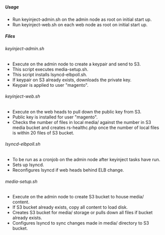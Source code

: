 ##### Usage
* Run keyinject-admin.sh on the admin node as root on initial start up.
* Run keyinject-web.sh on each web node as root on initial start up.

##### Files
###### keyinject-admin.sh
* Execute on the admin node to create a keypair and send to S3.
* This script executes media-setup.sh.
* This script installs lsyncd-elbpoll.sh.
* If keypair on S3 already exists, downloads the private key.
* Keypair is applied to user "magento".

###### keyinject-web.sh
* Execute on the web heads to pull down the public key from S3.
* Public key is installed for user "magento".
* Checks the number of files in local media/ against the number in S3 media bucket and creates rs-healthc.php once the number of local files is within 20 files of S3 bucket.

###### lsyncd-elbpoll.sh
* To be run as a cronjob on the admin node after keyinject tasks have run.
* Sets up lsyncd.
* Reconfigures lsyncd if web heads behind ELB change.

###### media-setup.sh
* Execute on the admin node to create S3 bucket to house media/ content.
* If S3 bucket already exists, copy all content to load disk.
* Creates S3 bucket for media/ storage or pulls down all files if bucket already exists.
* Configures lsyncd to sync changes made in media/ directory to S3 bucket.

